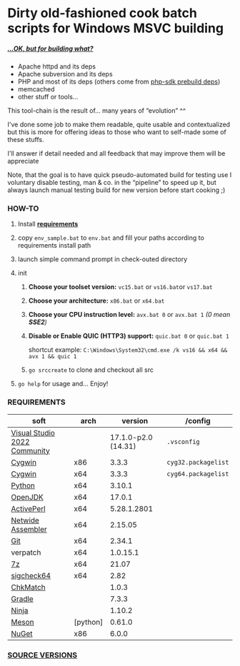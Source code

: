 # Dirty old-fashioned cook batch scripts for Windows MSVC building

##### *[...OK, but for building what?](./SRC_VERSION.md)*

- Apache httpd and its deps
- Apache subversion and its deps
- PHP and most of its deps (others come from [php-sdk prebuild deps](https://windows.php.net/downloadS/php-sdk/deps/))
- memcached
- other stuff or tools...

This tool-chain is the result of... many years of “evolution” ^^

I've done some job to make them readable, quite usable and contextualized but this is more for offering ideas to those who want to self-made some of these stuffs.

I'll answer if detail needed and all feedback that may improve them will be appreciate

Note, that the goal is to have quick pseudo-automated build for testing use I voluntary disable testing, man & co. in the “pipeline” to speed up it, but always launch manual testing build for new version before start cooking ;)

### HOW-TO

1. Install **[requirements](#requirements)**

2. copy `env_sample.bat` to `env.bat` and fill your paths according to requirements install path

3. launch simple command prompt in check-outed directory

4. init
   1. **Choose your toolset version:** `vc15.bat` or `vs16.bat`or `vs17.bat`

   2. **Choose your architecture:** `x86.bat` or `x64.bat`

   3. **Choose your CPU instruction level:** `avx.bat 0` or `avx.bat 1` _(0 mean **SSE2**)_

   3. **Disable or Enable QUIC (HTTP3) support:** `quic.bat 0` or `quic.bat 1` 

      shortcut example: `C:\Windows\System32\cmd.exe /k vs16 && x64 && avx 1 && quic 1`

   4. `go srccreate` to clone and checkout all src
   
5. `go help` for usage and... Enjoy!

### REQUIREMENTS

| soft                                                         | arch | version    | /config             |
| ------------------------------------------------------------ | ---- | -------------- | ------------------- |
| [Visual Studio 2022 Community](https://visualstudio.microsoft.com/fr/thank-you-downloading-visual-studio/?sku=Community&rel=16) |      | 17.1.0-p2.0 (14.31) | `.vsconfig`         |
| [Cygwin](https://cygwin.com/install.html)                    | x86  | 3.3.3   | `cyg32.packagelist` |
| [Cygwin](https://cygwin.com/install.html)                    | x64  | 3.3.3           | `cyg64.packagelist` |
| [Python](https://www.python.org/downloads/)                  | x64  | 3.10.1 |                     |
| [OpenJDK](https://jdk.java.net/17/)                        | x64  | 17.0.1 |                     |
| [ActivePerl](https://platform.activestate.com/ActiveState/ActivePerl-5.28/auto-fork) | x64  | 5.28.1.2801    |                     |
| [Netwide Assembler](https://www.nasm.us/pub/nasm/releasebuilds/?C=M;O=D) | x64  | 2.15.05        |                     |
| [Git](https://git-scm.com/download/win)                      | x64  | 2.34.1 |                     |
| verpatch                                                     | x64  | 1.0.15.1       |                     |
| [7z](https://www.7-zip.org/download.html)                    | x64  | 21.07     |                     |
| [sigcheck64](https://docs.microsoft.com/en-us/sysinternals/downloads/sigcheck) | x64  | 2.82         |                     |
| [ChkMatch](http://beefchunk.com/documentation/sys-programming/os-win32/debug/www.debuginfo.com/tools/chkmatch.html) |      | 1.0.3          |                     |
| [Gradle](https://gradle.org/install/) | | 7.3.3 | |
| [Ninja](https://github.com/ninja-build/ninja/releases) | | 1.10.2 | |
| [Meson](https://github.com/mesonbuild/meson/releases) | [python] | 0.61.0 | |
| [NuGet](https://www.nuget.org/downloads) | x86 | 6.0.0 | |

### [SOURCE VERSIONS](./SRC_VERSION.md)

